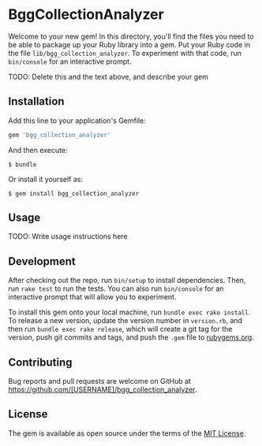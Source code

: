 # BggCollectionAnalyzer

Welcome to your new gem! In this directory, you'll find the files you need to be able to package up your Ruby library into a gem. Put your Ruby code in the file `lib/bgg_collection_analyzer`. To experiment with that code, run `bin/console` for an interactive prompt.

TODO: Delete this and the text above, and describe your gem

## Installation

Add this line to your application's Gemfile:

```ruby
gem 'bgg_collection_analyzer'
```

And then execute:

    $ bundle

Or install it yourself as:

    $ gem install bgg_collection_analyzer

## Usage

TODO: Write usage instructions here

## Development

After checking out the repo, run `bin/setup` to install dependencies. Then, run `rake test` to run the tests. You can also run `bin/console` for an interactive prompt that will allow you to experiment.

To install this gem onto your local machine, run `bundle exec rake install`. To release a new version, update the version number in `version.rb`, and then run `bundle exec rake release`, which will create a git tag for the version, push git commits and tags, and push the `.gem` file to [rubygems.org](https://rubygems.org).

## Contributing

Bug reports and pull requests are welcome on GitHub at https://github.com/[USERNAME]/bgg_collection_analyzer.


## License

The gem is available as open source under the terms of the [MIT License](http://opensource.org/licenses/MIT).

